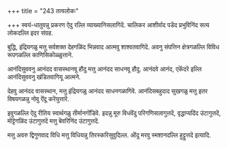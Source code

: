 +++
title = "243 तत्वलोकः"

+++
स्वयं-धातुवन्नु प्रकरण ऐदु रल्लि व्याख्यानिसलागिदॆ. चालिकर आशीर्वाद पडॆद प्रभुविनिंद सत्य लोकदल्लि इदर संग्रह.

बुद्धि, इंद्रियगळु मत्तु सर्वशक्त देहगळिंद भिन्नवाद आत्मवु शाश्वतवागिदॆ. अवनु संपत्तिन क्षेत्रगळल्लि विविध रूपगळल्लि काणिसिकॊळ्ळुत्तानॆ.

आनंदिसुववनु आनंदद वासस्थानवू हौदु मत्तु आनंदद साधनवू हौदु. आनंदवे आनंद, एकॆंदरॆ इल्लि आनंदिसुववनु खंडितवागियू आत्मने.

देहवु आनंदद वासस्थान, मत्तु इंद्रियगळु आनंदद साधनगळागिवॆ. आनंदिसबहुदाद सुखगळु मत्तु इतर विषयगळन्नु नोवु ऎंदू करॆयुत्तारॆ.

इवुगळल्लि ऐदु रीतिय स्वार्थगळु तीर्मानगॊंडिवॆ. इदन्नु मूरु विधवॆंदु परिगणिसलागुत्तदॆ, वृद्धाप्यदिंद उंटागुत्तदॆ, मॊट्टॆगळिंद उंटागुत्तदॆ मत्तु बॆवरिनिंद उंटागुत्तदॆ.

मत्तु अवरु द्विगुणवाद विधि मत्तु विधियन्नु तिरस्करिसुवुदिल्ल. ऒंदु मरवु स्मशानदल्लि हुट्टुत्तदॆ इत्यादि.

